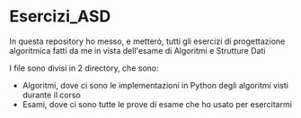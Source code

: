 # Esercizi_ASD

In questa repository ho messo, e metterò, tutti gli esercizi di progettazione algoritmica fatti da me in vista dell'esame di Algoritmi e Strutture Dati 

I file sono divisi in 2 directory, che sono:
- Algoritmi, dove ci sono le implementazioni in Python degli algoritmi visti durante il corso
- Esami, dove ci sono tutte le prove di esame che ho usato per esercitarmi
